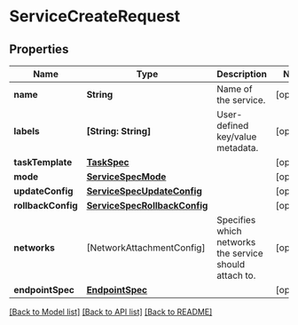 # ServiceCreateRequest

## Properties
Name | Type | Description | Notes
------------ | ------------- | ------------- | -------------
**name** | **String** | Name of the service. | [optional] 
**labels** | **[String: String]** | User-defined key/value metadata. | [optional] 
**taskTemplate** | [**TaskSpec**](TaskSpec.md) |  | [optional] 
**mode** | [**ServiceSpecMode**](ServiceSpecMode.md) |  | [optional] 
**updateConfig** | [**ServiceSpecUpdateConfig**](ServiceSpecUpdateConfig.md) |  | [optional] 
**rollbackConfig** | [**ServiceSpecRollbackConfig**](ServiceSpecRollbackConfig.md) |  | [optional] 
**networks** | [NetworkAttachmentConfig] | Specifies which networks the service should attach to. | [optional] 
**endpointSpec** | [**EndpointSpec**](EndpointSpec.md) |  | [optional] 

[[Back to Model list]](../README.md#documentation-for-models) [[Back to API list]](../README.md#documentation-for-api-endpoints) [[Back to README]](../README.md)


